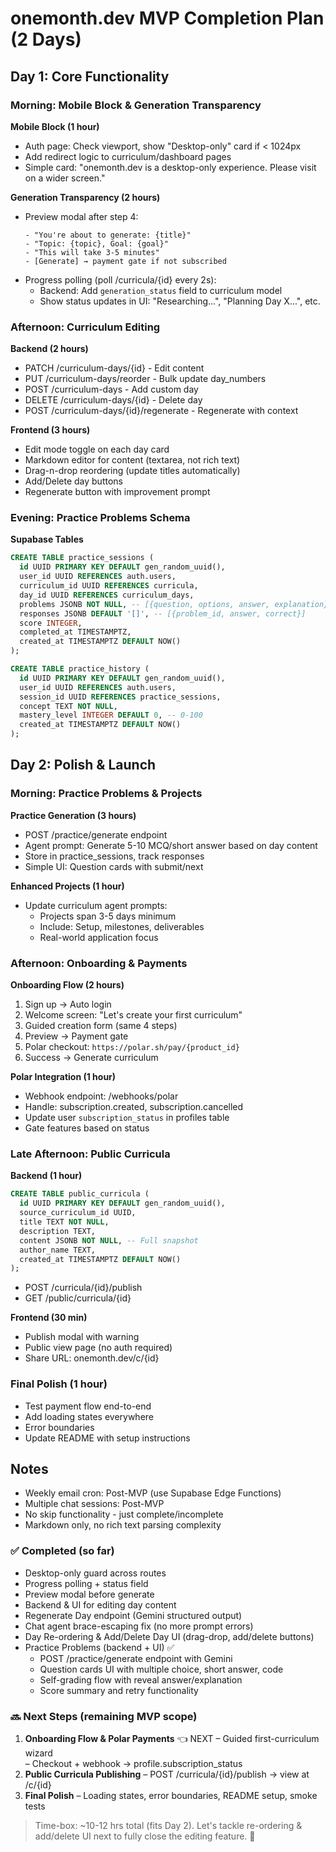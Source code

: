 # onemonth.dev MVP Completion Plan (2 Days)

## Day 1: Core Functionality

### Morning: Mobile Block & Generation Transparency
**Mobile Block (1 hour)**
- Auth page: Check viewport, show "Desktop-only" card if < 1024px
- Add redirect logic to curriculum/dashboard pages
- Simple card: "onemonth.dev is a desktop-only experience. Please visit on a wider screen."

**Generation Transparency (2 hours)**
- Preview modal after step 4:
  ```
  - "You're about to generate: {title}"
  - "Topic: {topic}, Goal: {goal}"
  - "This will take 3-5 minutes"
  - [Generate] → payment gate if not subscribed
  ```
- Progress polling (poll /curricula/{id} every 2s):
  - Backend: Add `generation_status` field to curriculum model
  - Show status updates in UI: "Researching...", "Planning Day X...", etc.

### Afternoon: Curriculum Editing
**Backend (2 hours)**
- PATCH /curriculum-days/{id} - Edit content
- PUT /curriculum-days/reorder - Bulk update day_numbers
- POST /curriculum-days - Add custom day
- DELETE /curriculum-days/{id} - Delete day
- POST /curriculum-days/{id}/regenerate - Regenerate with context

**Frontend (3 hours)**
- Edit mode toggle on each day card
- Markdown editor for content (textarea, not rich text)
- Drag-n-drop reordering (update titles automatically)
- Add/Delete day buttons
- Regenerate button with improvement prompt

### Evening: Practice Problems Schema
**Supabase Tables**
```sql
CREATE TABLE practice_sessions (
  id UUID PRIMARY KEY DEFAULT gen_random_uuid(),
  user_id UUID REFERENCES auth.users,
  curriculum_id UUID REFERENCES curricula,
  day_id UUID REFERENCES curriculum_days,
  problems JSONB NOT NULL, -- [{question, options, answer, explanation}]
  responses JSONB DEFAULT '[]', -- [{problem_id, answer, correct}]
  score INTEGER,
  completed_at TIMESTAMPTZ,
  created_at TIMESTAMPTZ DEFAULT NOW()
);

CREATE TABLE practice_history (
  id UUID PRIMARY KEY DEFAULT gen_random_uuid(),
  user_id UUID REFERENCES auth.users,
  session_id UUID REFERENCES practice_sessions,
  concept TEXT NOT NULL,
  mastery_level INTEGER DEFAULT 0, -- 0-100
  created_at TIMESTAMPTZ DEFAULT NOW()
);
```

## Day 2: Polish & Launch

### Morning: Practice Problems & Projects
**Practice Generation (3 hours)**
- POST /practice/generate endpoint
- Agent prompt: Generate 5-10 MCQ/short answer based on day content
- Store in practice_sessions, track responses
- Simple UI: Question cards with submit/next

**Enhanced Projects (1 hour)**
- Update curriculum agent prompts:
  - Projects span 3-5 days minimum
  - Include: Setup, milestones, deliverables
  - Real-world application focus

### Afternoon: Onboarding & Payments
**Onboarding Flow (2 hours)**
1. Sign up → Auto login
2. Welcome screen: "Let's create your first curriculum"
3. Guided creation form (same 4 steps)
4. Preview → Payment gate
5. Polar checkout: `https://polar.sh/pay/{product_id}`
6. Success → Generate curriculum

**Polar Integration (1 hour)**
- Webhook endpoint: /webhooks/polar
- Handle: subscription.created, subscription.cancelled
- Update user `subscription_status` in profiles table
- Gate features based on status

### Late Afternoon: Public Curricula
**Backend (1 hour)**
```sql
CREATE TABLE public_curricula (
  id UUID PRIMARY KEY DEFAULT gen_random_uuid(),
  source_curriculum_id UUID,
  title TEXT NOT NULL,
  description TEXT,
  content JSONB NOT NULL, -- Full snapshot
  author_name TEXT,
  created_at TIMESTAMPTZ DEFAULT NOW()
);
```
- POST /curricula/{id}/publish
- GET /public/curricula/{id}

**Frontend (30 min)**
- Publish modal with warning
- Public view page (no auth required)
- Share URL: onemonth.dev/c/{id}

### Final Polish (1 hour)
- Test payment flow end-to-end
- Add loading states everywhere
- Error boundaries
- Update README with setup instructions

## Notes
- Weekly email cron: Post-MVP (use Supabase Edge Functions)
- Multiple chat sessions: Post-MVP
- No skip functionality - just complete/incomplete
- Markdown only, no rich text parsing complexity 

### ✅ Completed (so far)
- Desktop-only guard across routes
- Progress polling + status field
- Preview modal before generate
- Backend & UI for editing day content
- Regenerate Day endpoint (Gemini structured output)
- Chat agent brace-escaping fix (no more prompt errors)
- Day Re-ordering & Add/Delete Day UI (drag-drop, add/delete buttons)
- Practice Problems (backend + UI) ✅
  - POST /practice/generate endpoint with Gemini
  - Question cards UI with multiple choice, short answer, code
  - Self-grading flow with reveal answer/explanation
  - Score summary and retry functionality

### 🔜 Next Steps (remaining MVP scope)
1. **Onboarding Flow & Polar Payments** 👈 NEXT
   – Guided first-curriculum wizard  
   – Checkout + webhook → profile.subscription_status
2. **Public Curricula Publishing**
   – POST /curricula/{id}/publish → view at /c/{id}
3. **Final Polish**
   – Loading states, error boundaries, README setup, smoke tests

> Time-box: ~10-12 hrs total (fits Day 2). Let's tackle re-ordering & add/delete UI next to fully close the editing feature. 🚀 